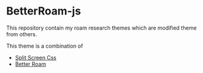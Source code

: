 # BetterRoam-js

This repository contain my roam research themes which are modified theme
from others.

This theme is a combination of

- [Split Screen Css](https://davidcrandallwrites.com/split-screen-and-rtl-custom-css-scripts-for-roam/)
- [Better Roam](https://github.com/linuz90/better-roam-research)

